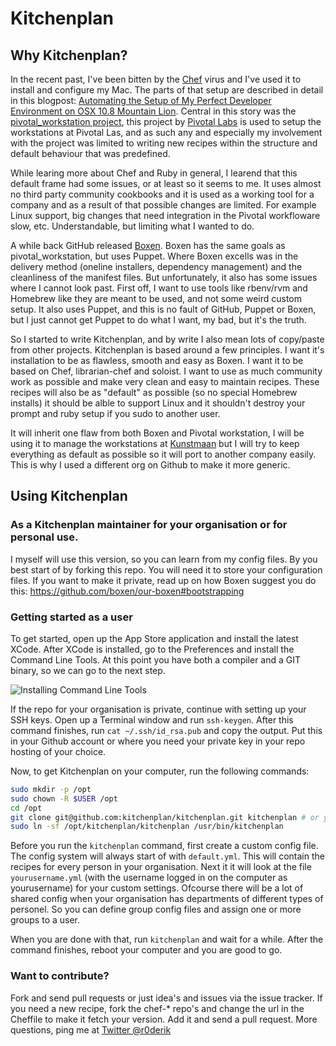 # Kitchenplan

## Why Kitchenplan?

In the recent past, I've been bitten by the [Chef](http://www.opscode.com/chef/) virus and I've used it to install and configure my Mac. The parts of that setup are described in detail in this blogpost: [Automating the Setup of My Perfect Developer Environment on OSX 10.8 Mountain Lion](http://vanderveer.be/blog/2013/01/02/automating-the-setup-of-my-perfect-developer-environment-on-osx-10-dot-8-mountain-lion/). Central in this story was the [pivotal_workstation project](https://github.com/pivotal/pivotal_workstation), this project by [Pivotal Labs](http://pivotallabs.com/) is used to setup the workstations at Pivotal Las, and as such any and especially my involvement with the project was limited to writing new recipes within the structure and default behaviour that was predefined.

While learing more about Chef and Ruby in general, I learend that this default frame had some issues, or at least so it seems to me. It uses almost no third party community cookbooks and it is used as a working tool for a company and as a result of that possible changes are limited. For example Linux support, big changes that need integration in the Pivotal workfloware slow, etc. Understandable, but limiting what I wanted to do.

A while back GitHub released [Boxen](http://boxen.github.com/). Boxen has the same goals as pivotal_workstation, but uses Puppet. Where Boxen excells was in the delivery method (oneline installers, dependency management) and the cleanliness of the manifest files. But unfortunately, it also has some issues where I cannot look past. First off, I want to use tools like rbenv/rvm and Homebrew like they are meant to be used, and not some weird custom setup. It also uses Puppet, and this is no fault of GitHub, Puppet or Boxen, but I just cannot get Puppet to do what I want, my bad, but it's the truth.

So I started to write Kitchenplan, and by write I also mean lots of copy/paste from other projects. Kitchenplan is based around a few principles. I want it's installation to be as flawless, smooth and easy as Boxen. I want it to be based on Chef, librarian-chef and soloist. I want to use as much community work as possible and make very clean and easy to maintain recipes. These recipes will also be as "default" as possible (so no special Homebrew installs) it should be alble to support Linux and it shouldn't destroy your prompt and ruby setup if you sudo to another user. 

It will inherit one flaw from both Boxen and Pivotal workstation, I will be using it to manage the workstations at [Kunstmaan](http://www.kunstmaan.be/) but I will try to keep everything as default as possible so it will port to another company easily. This is why I used a different org on Github to make it more generic.

## Using Kitchenplan

### As a Kitchenplan maintainer for your organisation or for personal use. 

I myself will use this version, so you can learn from my config files. By you best start of by forking this repo. You will need it to store your configuration files. If you want to make it private, read up on how Boxen suggest you do this: https://github.com/boxen/our-boxen#bootstrapping

### Getting started as a user

To get started, open up the App Store application and install the latest XCode. After XCode is installed, go to the Preferences and install the Command Line Tools. At this point you have both a compiler and a GIT binary, so we can go to the next step.

![Installing Command Line Tools](http://vanderveer.be/images/2012-04-21/Xcode-Downloads.png)

If the repo for your organisation is private, continue with setting up your SSH keys. Open up a Terminal window and run ```ssh-keygen```. After this command finishes, run ```cat ~/.ssh/id_rsa.pub``` and copy the output. Put this in your Github account or where you need your private key in your repo hosting of your choice.

Now, to get Kitchenplan on your computer, run the following commands:

```bash
sudo mkdir -p /opt
sudo chown -R $USER /opt
cd /opt
git clone git@github.com:kitchenplan/kitchenplan.git kitchenplan # or your version
sudo ln -sf /opt/kitchenplan/kitchenplan /usr/bin/kitchenplan
```

Before you run the ```kitchenplan``` command, first create a custom config file. The config system will always start of with ```default.yml```. This will contain the recipes for every person in your organisation. Next it it will look at the file ```yourusername.yml``` (with the username logged in on the computer as yourusername) for your custom settings. Ofcourse there will be a lot of shared config when your organisation has departments of different types of personel. So you can define group config files and assign one or more groups to a user.  

When you are done with that, run ```kitchenplan``` and wait for a while. After the command finishes, reboot your computer and you are good to go.

### Want to contribute?

Fork and send pull requests or just idea's and issues via the issue tracker. If you need a new recipe, fork the chef-* repo's and change the url in the Cheffile to make it fetch your version. Add it and send a pull request. More questions, ping me at [Twitter @r0derik](http://twitter.com/r0derik)

